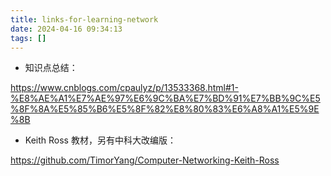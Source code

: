 ```yaml
---
title: links-for-learning-network
date: 2024-04-16 09:34:13
tags: []
---
```

- 知识点总结：

https://www.cnblogs.com/cpaulyz/p/13533368.html#1-%E8%AE%A1%E7%AE%97%E6%9C%BA%E7%BD%91%E7%BB%9C%E5%8F%8A%E5%85%B6%E5%8F%82%E8%80%83%E6%A8%A1%E5%9E%8B

- Keith Ross 教材，另有中科大改编版：

https://github.com/TimorYang/Computer-Networking-Keith-Ross

